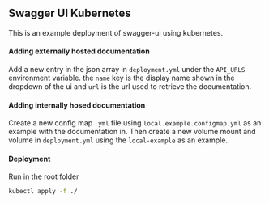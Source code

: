 ## Swagger UI Kubernetes

This is an example deployment of swagger-ui using kubernetes.

#### Adding externally hosted documentation

Add a new entry in the json array in `deployment.yml` under the `API_URLS` environment variable.
the `name` key is the display name shown in the dropdown of the ui and `url` is the url used to retrieve the documentation.

#### Adding internally hosed documentation

Create a new config map `.yml` file using `local.example.configmap.yml` as an example with the documentation in.
Then create a new volume mount and volume in `deployment.yml` using the `local-example` as an example.

#### Deployment

Run in the root folder

```bash
kubectl apply -f ./
```